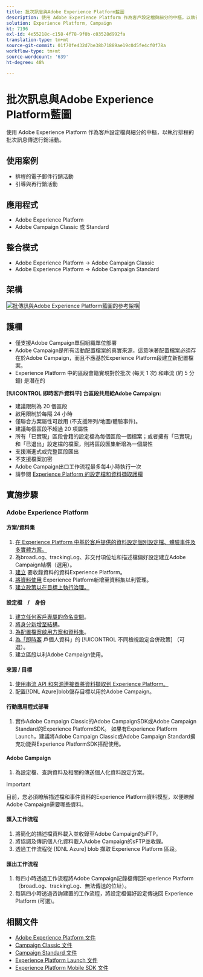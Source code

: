 ```yaml
---
title: 批次訊息與Adobe Experience Platform藍圖
description: 使用 Adobe Experience Platform 作為客戶設定檔與細分的中樞，以執行排程的批次訊息傳送行銷活動。
solution: Experience Platform, Campaign
kt: 7196
exl-id: 4e55218c-c158-4f78-9f0b-c03528d992fa
translation-type: tm+mt
source-git-commit: 01f70fe432d7be38b71889ae19c0d5fe4cf0f78a
workflow-type: tm+mt
source-wordcount: '639'
ht-degree: 48%

---
```


# 批次訊息與Adobe Experience Platform藍圖

使用 Adobe Experience Platform 作為客戶設定檔與細分的中樞，以執行排程的批次訊息傳送行銷活動。

## 使用案例

* 排程的電子郵件行銷活動
* 引導與再行銷活動

## 應用程式

* Adobe Experience Platform
* Adobe Campaign Classic 或 Standard

## 整合模式

* Adobe Experience Platform → Adobe Campaign Classic
* Adobe Experience Platform → Adobe Campaign Standard

## 架構

<img src="assets/aepbatch.svg" alt="批傳訊與Adobe Experience Platform藍圖的參考架構" style="border:1px solid #4a4a4a" />

## 護欄

* 僅支援Adobe Campaign單個組織單位部署
* Adobe Campaign是所有活動配置檔案的真實來源，這意味著配置檔案必須存在於Adobe Campaign，而且不應基於Experience Platform段建立新配置檔案。
* Experience Platform 中的區段會籍實現對於批次 (每天 1 次) 和串流 (約 5 分鐘) 是潛在的

**[!UICONTROL 即時客戶資料平] 台區段共用給Adobe Campaign:**

* 建議限制為 20 個區段
* 啟用限制於每隔 24 小時
* 僅聯合方案屬性可啟用 (不支援陣列/地圖/體驗事件)。
* 建議每個區段不超過 20 項屬性
* 所有「已實現」區段會籍的設定檔為每個區段一個檔案；或者擁有「已實現」和「已退出」設定檔的檔案，則將區段匯集新增為一個屬性
* 支援漸進式或完整區段匯出
* 不支援檔案加密
* Adobe Campaign出口工作流程最多每4小時執行一次
* 請參閱 [Experience Platform 的設定檔和資料擷取護欄](https://experienceleague.adobe.com/docs/experience-platform/profile/guardrails.html?lang=zh-Hant)

## 實施步驟

### Adobe Experience Platform

#### 方案/資料集

1. [在 Experience Platform 中基於客戶提供的資料設定個別設定檔、體驗事件及多實體方案。](https://experienceleague.adobe.com/docs/platform-learn/tutorials/schemas/create-a-schema.html)
1. 為broadLog、trackingLog、非交付項位址和描述檔偏好設定建立Adobe Campaign結構（選用）。
1. [建立](https://experienceleague.adobe.com/docs/platform-learn/tutorials/data-ingestion/create-datasets-and-ingest-data.html) 要收錄資料的資料Experience Platform。
1. [將資料使用](https://experienceleague.adobe.com/docs/platform-learn/tutorials/data-governance/classify-data-using-governance-labels.html) Experience Platform新增至資料集以利管理。
1. [建立政策以在目標上執行治理。](https://experienceleague.adobe.com/docs/platform-learn/tutorials/data-governance/create-data-usage-policies.html)

#### 設定檔　/　身份

1. [建立任何客戶專屬的命名空間](https://experienceleague.adobe.com/docs/platform-learn/tutorials/identities/label-ingest-and-verify-identity-data.html)。
1. [將身分新增至結構](https://experienceleague.adobe.com/docs/platform-learn/tutorials/identities/label-ingest-and-verify-identity-data.html)。
1. [為配置檔案啟用方案和資料集](https://experienceleague.adobe.com/docs/platform-learn/tutorials/profiles/bring-data-into-the-real-time-customer-profile.html)。
1. [為「即時客](https://experienceleague.adobe.com/docs/platform-learn/tutorials/profiles/create-merge-policies.html) 戶個人資料」的 [!UICONTROL 不同檢視設定合併政策] （可選）。
1. 建立區段以利Adobe Campaign使用。

#### 來源 / 目標

1. [使用串流 API 和來源連接器將資料擷取到 Experience Platform。](https://experienceleague.adobe.com/?recommended=ExperiencePlatform-D-1-2020.1.dataingestion)
1. 配置[!DNL Azure]blob儲存目標以用於Adobe Campaign。

#### 行動應用程式部署

1. 實作Adobe Campaign Classic的Adobe CampaignSDK或Adobe Campaign Standard的Experience PlatformSDK。 如果有Experience Platform Launch，建議將Adobe Campaign Classic或Adobe Campaign Standard擴充功能與Experience PlatformSDK搭配使用。

#### Adobe Campaign

1. 為設定檔、查詢資料及相關的傳送個人化資料設定方案。

>[!IMPORTANT]
>
>目前，您必須瞭解描述檔和事件資料的Experience Platform資料模型，以便瞭解Adobe Campaign需要哪些資料。

#### 匯入工作流程

1. 將簡化的描述檔資料載入並收錄至Adobe Campaign的sFTP。
1. 將協調及傳訊個人化資料載入Adobe Campaign的sFTP並收錄。
1. 透過工作流程從 [!DNL Azure] blob 擷取 Experience Platform 區段。

#### 匯出工作流程

1. 每四小時透過工作流程將Adobe Campaign記錄檔傳回Experience Platform（broadLog、trackingLog、無法傳送的位址）。
1. 每隔四小時透過咨詢建置的工作流程，將設定檔偏好設定傳送回 Experience Platform (可選)。


## 相關文件

* [Adobe Experience Platform 文件](https://experienceleague.adobe.com/docs/experience-platform.html?lang=zh-Hant)
* [Campaign Classic 文件](https://experienceleague.adobe.com/docs/campaign-classic.html?lang=zh-Hant)
* [Campaign Standard 文件](https://experienceleague.adobe.com/docs/campaign-standard.html?lang=zh-Hant)
* [Experience Platform Launch 文件](https://experienceleague.adobe.com/docs/launch.html?lang=zh-Hant)
* [Experience Platform Mobile SDK 文件](https://experienceleague.adobe.com/docs/mobile.html?lang=zh-Hant)
